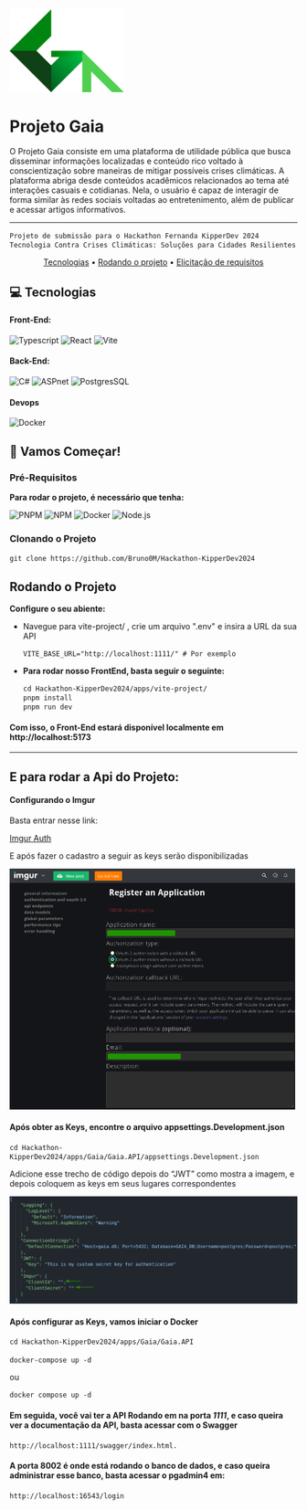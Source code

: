 <img src="./docs/assets/GaiaBig.svg" alt="Logo Gaia" style="width:200px;"/>

# Projeto Gaia

O Projeto Gaia consiste em uma plataforma de utilidade pública que busca disseminar informações localizadas e conteúdo rico voltado à conscientização sobre maneiras de mitigar possíveis crises climáticas. A plataforma abriga desde conteúdos acadêmicos relacionados ao tema até interações casuais e cotidianas. Nela, o usuário é capaz de interagir de forma similar às redes sociais voltadas ao entretenimento, além de publicar e acessar artigos informativos.

---

    Projeto de submissão para o Hackathon Fernanda KipperDev 2024
    Tecnologia Contra Crises Climáticas: Soluções para Cidades Resilientes

<p align="center">
 <a href="#technologies">Tecnologias</a> • 
 <a href="#started">Rodando o projeto</a> •
 <a href="./docs/README.md">Elicitação de requisitos</a>
</p>

<h2 id="technologies">💻 Tecnologias</h2>

#### Front-End:

![Typescript](https://img.shields.io/badge/TypeScript-007ACC?style=for-the-badge&logo=typescript&logoColor=white)
![React](https://img.shields.io/badge/React-20232A?style=for-the-badge&logo=react&logoColor=61DAFB)
![Vite](https://img.shields.io/badge/Vite-AA00CC?style=for-the-badge&logo=Vite&logoColor=yellow)

#### Back-End:

![C#](https://img.shields.io/badge/CSharp-AA80AA?style=for-the-badge&logo=c#&logoColor=white)
![ASPnet](https://img.shields.io/badge/ASP.net-007ACC?style=for-the-badge&logo=ASPnet&logoColor=white)
![PostgresSQL](https://img.shields.io/badge/postgresSQL-80FF80?style=for-the-badge&logo=postgresSQL&logoColor=yellow)

#### Devops

![Docker](https://img.shields.io/badge/Docker-000050?style=for-the-badge&logo=Docker&logoColor=white)

<h2 id="started">🚀 Vamos Começar!</h2>

<h3>Pré-Requisitos</h3>

**Para rodar o projeto, é necessário que tenha:**

![PNPM](https://img.shields.io/badge/pnpm-orange?style=for-the-badge&logo=pnpm&logoColor=white)
![NPM](https://img.shields.io/badge/npm-red?style=for-the-badge&logo=npm&logoColor=white)
![Docker](https://img.shields.io/badge/Docker-000050?style=for-the-badge&logo=Docker&logoColor=white)
![Node.js](https://img.shields.io/badge/nodejs-00AA50?style=for-the-badge&logo=Node&logoColor=white)

<h3>Clonando o Projeto</h3>

    git clone https://github.com/Bruno0M/Hackathon-KipperDev2024

<h2>Rodando o Projeto</h2>

**Configure o seu abiente:**

- Navegue para vite-project/ , crie um arquivo ".env" e insira a URL da sua API

      VITE_BASE_URL="http://localhost:1111/" # Por exemplo


- **Para rodar nosso FrontEnd, basta seguir o seguinte:**

      cd Hackathon-KipperDev2024/apps/vite-project/
      pnpm install
      pnpm run dev

#### Com isso, o Front-End estará disponível localmente em http://localhost:5173

---

## E para rodar a Api do Projeto:

#### Configurando o Imgur

Basta entrar nesse link:

[Imgur Auth](https://api.imgur.com/oauth2/addclient)

E após fazer o cadastro a seguir as keys serão disponibilizadas

<img src="./docs/assets/imgur-help.png" alt="Passos Imgur" style="width:500px;"/>

#### Após obter as Keys, encontre o arquivo appsettings.Development.json

    cd Hackathon-KipperDev2024/apps/Gaia/Gaia.API/appsettings.Development.json

Adicione esse trecho de código depois do “JWT” como mostra a imagem, e depois coloquem as keys em seus lugares correspondentes

<img src="./docs/assets/appsettings.png" alt="App settings print" style="width:700px;"/>

#### Após configurar as Keys, vamos iniciar o Docker

    cd Hackathon-KipperDev2024/apps/Gaia/Gaia.API

    docker-compose up -d

ou

    docker compose up -d

#### Em seguida, você vai ter a API Rodando em na porta _1111_, e caso queira ver a documentação da API, basta acessar com o Swagger

    http://localhost:1111/swagger/index.html.

#### A porta 8002 é onde está rodando o banco de dados, e caso queira administrar esse banco, basta acessar o pgadmin4 em:

    http://localhost:16543/login

